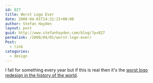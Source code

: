 ```yaml
---
id: 827
title: Worst Logo Ever
date: 2008-04-01T14:31:21+00:00
author: Stefan Hayden
layout: post
guid: http://www.stefanhayden.com/blog/?p=827
permalink: /2008/04/01/worst-logo-ever/
Post:
  - link
categories:
  - design
---
```

I fall for something every year but if this is real then it's the <a href="http://www.underconsideration.com/brandnew/archives/can_ford_afford_a_redesign.php">worst logo redesign in the history of the world</a>.